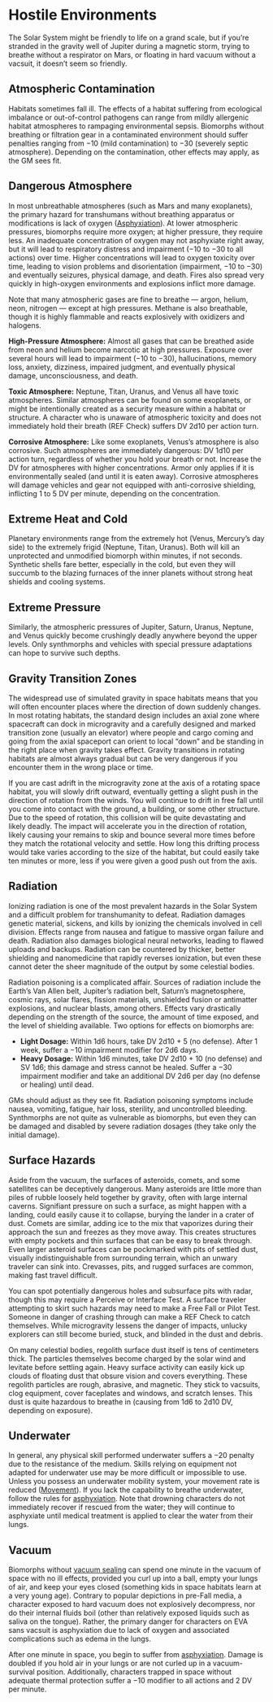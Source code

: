 # Hostile Environments

The Solar System might be friendly to life on a grand scale, but if you’re stranded in the gravity well of Jupiter during a magnetic storm, trying to breathe without a respirator on Mars, or floating in hard vacuum without a vacsuit, it doesn’t seem so friendly.

## Atmospheric Contamination

Habitats sometimes fall ill. The effects of a habitat suffering from ecological imbalance or out-of-control pathogens can range from mildly allergenic habitat atmospheres to rampaging environmental sepsis. Biomorphs without breathing or filtration gear in a contaminated environment should suffer penalties ranging from −10 (mild contamination) to −30 (severely septic atmosphere). Depending on the contamination, other effects may apply, as the GM sees fit.

## Dangerous Atmosphere

In most unbreathable atmospheres (such as Mars and many exoplanets), the primary hazard for transhumans without breathing apparatus or modifications is lack of oxygen ([Asphyxiation](../12/28-environmental-factors.md#asphyxiation)). At lower atmospheric pressures, biomorphs require more oxygen; at higher pressure, they require less. An inadequate concentration of oxygen may not asphyxiate right away, but it will lead to respiratory distress and impairment (−10 to −30 to all actions) over time. Higher concentrations will lead to oxygen toxicity over time, leading to vision problems and disorientation (impairment, −10 to −30) and eventually seizures, physical damage, and death. Fires also spread very quickly in high-oxygen environments and explosions inflict more damage.

Note that many atmospheric gases are fine to breathe — argon, helium, neon, nitrogen — except at high pressures. Methane is also breathable, though it is highly flammable and reacts explosively with oxidizers and halogens.

**High-Pressure Atmosphere:** Almost all gases that can be breathed aside from neon and helium become narcotic at high pressures. Exposure over several hours will lead to impairment (−10 to −30), hallucinations, memory loss, anxiety, dizziness, impaired judgment, and eventually physical damage, unconsciousness, and death.

**Toxic Atmosphere:** Neptune, Titan, Uranus, and Venus all have toxic atmospheres. Similar atmospheres can be found on some exoplanets, or might be intentionally created as a security measure within a habitat or structure. A character who is unaware of atmospheric toxicity and does not immediately hold their breath (REF Check) suffers DV 2d10 per action turn.

**Corrosive Atmosphere:** Like some exoplanets, Venus’s atmosphere is also corrosive. Such atmospheres are immediately dangerous: DV 1d10 per action turn, regardless of whether you hold your breath or not. Increase the DV for atmospheres with higher concentrations. Armor only applies if it is environmentally sealed (and until it is eaten away). Corrosive atmospheres will damage vehicles and gear not equipped with anti-corrosive shielding, inflicting 1 to 5&nbsp;DV per minute, depending on the concentration.

## Extreme Heat and Cold

Planetary environments range from the extremely hot (Venus, Mercury’s day side) to the extremely frigid (Neptune, Titan, Uranus). Both will kill an unprotected and unmodified biomorph within minutes, if not seconds. Synthetic shells fare better, especially in the cold, but even they will succumb to the blazing furnaces of the inner planets without strong heat shields and cooling systems.

## Extreme Pressure

Similarly, the atmospheric pressures of Jupiter, Saturn, Uranus, Neptune, and Venus quickly become crushingly deadly anywhere beyond the upper levels. Only synthmorphs and vehicles with special pressure adaptations can hope to survive such depths.

## Gravity Transition Zones

The widespread use of simulated gravity in space habitats means that you will often encounter places where the direction of down suddenly changes. In most rotating habitats, the standard design includes an axial zone where spacecraft can dock in microgravity and a carefully designed and marked transition zone (usually an elevator) where people and cargo coming and going from the axial spaceport can orient to local “down” and be standing in the right place when gravity takes effect. Gravity transitions in rotating habitats are almost always gradual but can be very dangerous if you encounter them in the wrong place or time.

If you are cast adrift in the microgravity zone at the axis of a rotating space habitat, you will slowly drift outward, eventually getting a slight push in the direction of rotation from the winds. You will continue to drift in free fall until you come into contact with the ground, a building, or some other structure. Due to the speed of rotation, this collision will be quite devastating and likely deadly. The impact will accelerate you in the direction of rotation, likely causing your remains to skip and bounce several more times before they match the rotational velocity and settle. How long this drifting process would take varies according to the size of the habitat, but could easily take ten minutes or more, less if you were given a good push out from the axis.

## Radiation

Ionizing radiation is one of the most prevalent hazards in the Solar System and a difficult problem for transhumanity to defeat. Radiation damages genetic material, sickens, and kills by ionizing the chemicals involved in cell division. Effects range from nausea and fatigue to massive organ failure and death. Radiation also damages biological neural networks, leading to flawed uploads and backups. Radiation can be countered by thicker, better shielding and nanomedicine that rapidly reverses ionization, but even these cannot deter the sheer magnitude of the output by some celestial bodies.

Radiation poisoning is a complicated affair. Sources of radiation include the Earth’s Van Allen belt, Jupiter’s radiation belt, Saturn’s magnetosphere, cosmic rays, solar flares, fission materials, unshielded fusion or antimatter explosions, and nuclear blasts, among others. Effects vary drastically depending on the strength of the source, the amount of time exposed, and the level of shielding available. Two options for effects on biomorphs are:

- **Light Dosage:** Within 1d6 hours, take DV 2d10 + 5 (no defense). After 1 week, suffer a −10 impairment modifier for 2d6 days.
- **Heavy Dosage:** Within 1d6 minutes, take DV 2d10 + 10 (no defense) and SV 1d6; this damage and stress cannot be healed. Suffer a −30 impairment modifier and take an additional DV 2d6 per day (no defense or healing) until dead.

GMs should adjust as they see fit. Radiation poisoning symptoms include nausea, vomiting, fatigue, hair loss, sterility, and uncontrolled bleeding. Synthmorphs are not quite as vulnerable as biomorphs, but even they can be damaged and disabled by severe radiation dosages (they take only the initial damage).

## Surface Hazards

Aside from the vacuum, the surfaces of asteroids, comets, and some satellites can be deceptively dangerous. Many asteroids are little more than piles of rubble loosely held together by gravity, often with large internal caverns. Signifiant pressure on such a surface, as might happen with a landing, could easily cause it to collapse, burying the lander in a crater of dust. Comets are similar, adding ice to the mix that vaporizes during their approach the sun and freezes as they move away. This creates structures with empty pockets and thin surfaces that can be easy to break through. Even larger asteroid surfaces can be pockmarked with pits of settled dust, visually indistinguishable from surrounding terrain, which an unwary traveler can sink into. Crevasses, pits, and rugged surfaces are common, making fast travel difficult.

You can spot potentially dangerous holes and subsurface pits with radar, though this may require a Perceive or Interface Test. A surface traveler attempting to skirt such hazards may need to make a Free Fall or Pilot Test. Someone in danger of crashing through can make a REF Check to catch themselves. While microgravity lessens the danger of impacts, unlucky explorers can still become buried, stuck, and blinded in the dust and debris.

On many celestial bodies, regolith surface dust itself is tens of centimeters thick. The particles themselves become charged by the solar wind and levitate before settling again. Heavy surface activity can easily kick up clouds of floating dust that obsure vision and covers everything. These regolith particles are rough, abrasive, and magnetic. They stick to vacsuits, clog equipment, cover faceplates and windows, and scratch lenses. This dust is quite hazardous to breathe in (causing from 1d6 to 2d10&nbsp;DV, depending on exposure).

## Underwater

In general, any physical skill performed underwater suffers a −20 penalty due to the resistance of the medium. Skills relying on equipment not adapted for underwater use may be more difficult or impossible to use. Unless you possess an underwater mobility system, your movement rate is reduced ([Movement](../12/24-movement.md)). If you lack the capability to breathe underwater, follow the rules for [asphyxiation](../12/28-environmental-factors.md#asphyxiation). Note that drowning characters do not immediately recover if rescued from the water; they will continue to asphyxiate until medical treatment is applied to clear the water from their lungs.

## Vacuum

Biomorphs without [vacuum sealing](../16/11-physical-augmentations.md) can spend one minute in the vacuum of space with no ill effects, provided you curl up into a ball, empty your lungs of air, and keep your eyes closed (something kids in space habitats learn at a very young age). Contrary to popular depictions in pre-Fall media, a character exposed to hard vacuum does not explosively decompress, nor do their internal fluids boil (other than relatively exposed liquids such as saliva on the tongue). Rather, the primary danger for characters on EVA sans vacsuit is asphyxiation due to lack of oxygen and associated complications such as edema in the lungs.

After one minute in space, you begin to suffer from [asphyxiation](../12/28-environmental-factors.md#asphyxiation). Damage is doubled if you hold air in your lungs or are not curled up in a vacuum-survival position. Additionally, characters trapped in space without adequate thermal protection suffer a −10 modifier to all actions and 2&nbsp;DV per minute.
